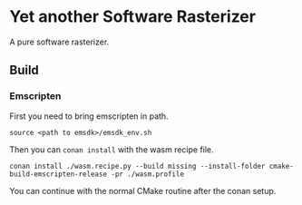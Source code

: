 # Yet another Software Rasterizer
A pure software rasterizer.

## Build
### Emscripten
First you need to bring emscripten in path.
```shell
source <path to emsdk>/emsdk_env.sh
```

Then you can `conan install` with the wasm recipe file.
``` shell
conan install ./wasm.recipe.py --build missing --install-folder cmake-build-emscripten-release -pr ./wasm.profile
```

You can continue with the normal CMake routine after the conan setup.
